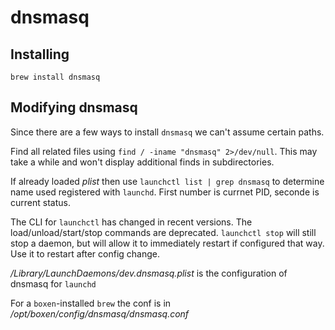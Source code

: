 dnsmasq
=======

## Installing

`brew install dnsmasq`

## Modifying dnsmasq

Since there are a few ways to install `dnsmasq` we can't assume certain paths.

Find all related files using `find / -iname "dnsmasq" 2>/dev/null`. This may take a while and won't display additional finds in subdirectories.

If already loaded _plist_ then use `launchctl list | grep dnsmasq` to determine name used registered with `launchd`. First number is currnet PID, seconde is current status.

The CLI for `launchctl` has changed in recent versions. The load/unload/start/stop commands are deprecated. `launchctl stop` will still stop a daemon, but will allow it to immediately restart if configured that way. Use it to restart after config change.

_/Library/LaunchDaemons/dev.dnsmasq.plist_ is the configuration of dnsmasq for `launchd`

For a `boxen`-installed `brew` the conf is in _/opt/boxen/config/dnsmasq/dnsmasq.conf_